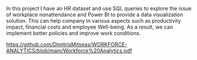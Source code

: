 In this project I have an HR dataset and use SQL queries to explore the issue of workplace nonattendance and Power BI to provide a data visualization solution. This can help company in various aspects such as productivity impact, financial costs and employee Well-being. As a result, we can implement better policies and improve work conditions.

https://github.com/DimitrisMitseas/WORKFORCE-ANALYTICS/blob/main/Workforce%20Analytics.pdf
